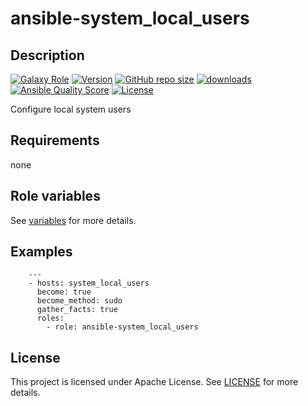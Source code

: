 # ansible-system_local_users

## Description

[![Galaxy Role](https://img.shields.io/badge/galaxy-system_local_users-purple?style=flat)](https://galaxy.ansible.com/lotusnoir/system_local_users)
[![Version](https://img.shields.io/github/release/lotusnoir/ansible-system_local_users.svg)](https://github.com/lotusnoir/ansible-system_local_users/releases/latest)
[![GitHub repo size](https://img.shields.io/github/repo-size/lotusnoir/ansible-system_local_users?color=orange&style=flat)](https://galaxy.ansible.com/lotusnoir/system_local_users)
[![downloads](https://img.shields.io/ansible/role/d/59413)](https://galaxy.ansible.com/lotusnoir/system_local_users)
[![Ansible Quality Score](https://img.shields.io/ansible/quality/59413)](https://galaxy.ansible.com/lotusnoir/system_local_users)
[![License](https://img.shields.io/badge/license-Apache--2.0-brightgreen?style=flat)](https://opensource.org/licenses/Apache-2.0)

Configure local system users

## Requirements

none

## Role variables

See [variables](/defaults/main.yml) for more details.

## Examples

        ---
        - hosts: system_local_users
          become: true
          become_method: sudo
          gather_facts: true
          roles:
            - role: ansible-system_local_users


## License

This project is licensed under Apache License. See [LICENSE](/LICENSE) for more details.

